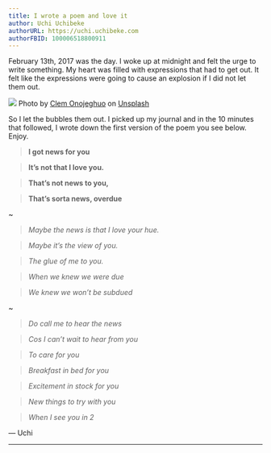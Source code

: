 ```yaml
---
title: I wrote a poem and love it
author: Uchi Uchibeke
authorURL: https://uchi.uchibeke.com
authorFBID: 100006518800911
---
```


February 13th, 2017 was the day. I woke up at midnight and felt the urge to
write something. My heart was filled with expressions that had to get out. It
felt like the expressions were going to cause an explosion if I did not let them
out.

![](https://cdn-images-1.medium.com/max/2600/1*HS4DgRV9h0Q-wcQfA1XHYQ.jpeg)
<span class="figcaption_hack">Photo by [Clem
Onojeghuo](https://unsplash.com/photos/QoJ1powdWMU?utm_source=unsplash&utm_medium=referral&utm_content=creditCopyText)
on
[Unsplash](https://unsplash.com/search/photos/love?utm_source=unsplash&utm_medium=referral&utm_content=creditCopyText)</span>

So I let the bubbles them out. I picked up my journal and in the 10 minutes that
followed, I wrote down the first version of the poem you see below. Enjoy.
<!--truncate-->

> **I got news for you**

> **It’s not that I love you.**

> **That’s not news to you,**

> **That’s sorta news, overdue**

~

> _Maybe the news is that I love your hue._

> _Maybe it’s the view of you._

> _The glue of me to you._

> _When we knew we were due_

> _We knew we won’t be subdued_

~

> _Do call me to hear the news_

> _Cos I can’t wait to hear from you_

> _To care for you_

> _Breakfast in bed for you_

> _Excitement in stock for you_

> _New things to try with you_

> _When I see you in 2_

— Uchi

---
